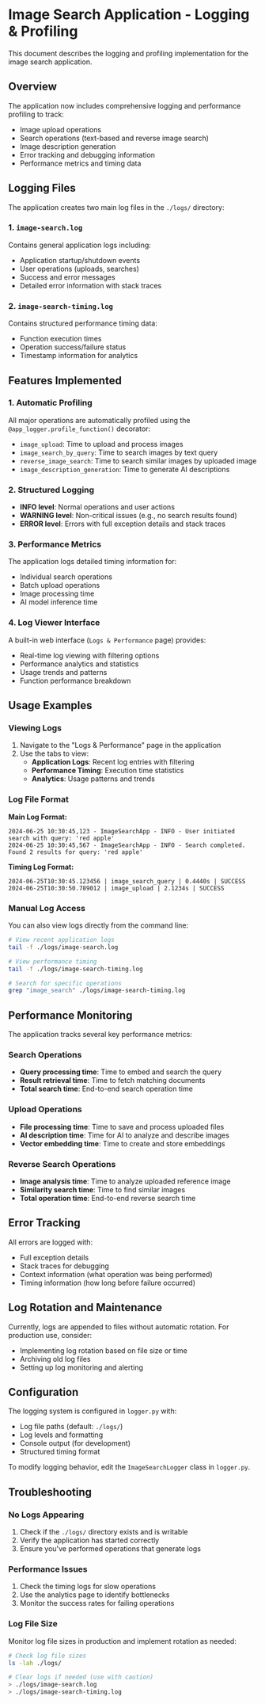 # Image Search Application - Logging & Profiling

This document describes the logging and profiling implementation for the image search application.

## Overview

The application now includes comprehensive logging and performance profiling to track:
- Image upload operations
- Search operations (text-based and reverse image search)
- Image description generation
- Error tracking and debugging information
- Performance metrics and timing data

## Logging Files

The application creates two main log files in the `./logs/` directory:

### 1. `image-search.log`
Contains general application logs including:
- Application startup/shutdown events
- User operations (uploads, searches)
- Success and error messages
- Detailed error information with stack traces

### 2. `image-search-timing.log`
Contains structured performance timing data:
- Function execution times
- Operation success/failure status
- Timestamp information for analytics

## Features Implemented

### 1. Automatic Profiling
All major operations are automatically profiled using the `@app_logger.profile_function()` decorator:
- `image_upload`: Time to upload and process images
- `image_search_by_query`: Time to search images by text query
- `reverse_image_search`: Time to search similar images by uploaded image
- `image_description_generation`: Time to generate AI descriptions

### 2. Structured Logging
- **INFO level**: Normal operations and user actions
- **WARNING level**: Non-critical issues (e.g., no search results found)
- **ERROR level**: Errors with full exception details and stack traces

### 3. Performance Metrics
The application logs detailed timing information for:
- Individual search operations
- Batch upload operations
- Image processing time
- AI model inference time

### 4. Log Viewer Interface
A built-in web interface (`Logs & Performance` page) provides:
- Real-time log viewing with filtering options
- Performance analytics and statistics
- Usage trends and patterns
- Function performance breakdown

## Usage Examples

### Viewing Logs
1. Navigate to the "Logs & Performance" page in the application
2. Use the tabs to view:
   - **Application Logs**: Recent log entries with filtering
   - **Performance Timing**: Execution time statistics
   - **Analytics**: Usage patterns and trends

### Log File Format

**Main Log Format:**
```
2024-06-25 10:30:45,123 - ImageSearchApp - INFO - User initiated search with query: 'red apple'
2024-06-25 10:30:45,567 - ImageSearchApp - INFO - Search completed. Found 2 results for query: 'red apple'
```

**Timing Log Format:**
```
2024-06-25T10:30:45.123456 | image_search_query | 0.4440s | SUCCESS
2024-06-25T10:30:50.789012 | image_upload | 2.1234s | SUCCESS
```

### Manual Log Access

You can also view logs directly from the command line:

```bash
# View recent application logs
tail -f ./logs/image-search.log

# View performance timing
tail -f ./logs/image-search-timing.log

# Search for specific operations
grep "image_search" ./logs/image-search-timing.log
```

## Performance Monitoring

The application tracks several key performance metrics:

### Search Operations
- **Query processing time**: Time to embed and search the query
- **Result retrieval time**: Time to fetch matching documents
- **Total search time**: End-to-end search operation time

### Upload Operations
- **File processing time**: Time to save and process uploaded files
- **AI description time**: Time for AI to analyze and describe images
- **Vector embedding time**: Time to create and store embeddings

### Reverse Search Operations
- **Image analysis time**: Time to analyze uploaded reference image
- **Similarity search time**: Time to find similar images
- **Total operation time**: End-to-end reverse search time

## Error Tracking

All errors are logged with:
- Full exception details
- Stack traces for debugging
- Context information (what operation was being performed)
- Timing information (how long before failure occurred)

## Log Rotation and Maintenance

Currently, logs are appended to files without automatic rotation. For production use, consider:
- Implementing log rotation based on file size or time
- Archiving old log files
- Setting up log monitoring and alerting

## Configuration

The logging system is configured in `logger.py` with:
- Log file paths (default: `./logs/`)
- Log levels and formatting
- Console output (for development)
- Structured timing format

To modify logging behavior, edit the `ImageSearchLogger` class in `logger.py`.

## Troubleshooting

### No Logs Appearing
1. Check if the `./logs/` directory exists and is writable
2. Verify the application has started correctly
3. Ensure you've performed operations that generate logs

### Performance Issues
1. Check the timing logs for slow operations
2. Use the analytics page to identify bottlenecks
3. Monitor the success rates for failing operations

### Log File Size
Monitor log file sizes in production and implement rotation as needed:
```bash
# Check log file sizes
ls -lah ./logs/

# Clear logs if needed (use with caution)
> ./logs/image-search.log
> ./logs/image-search-timing.log
```
